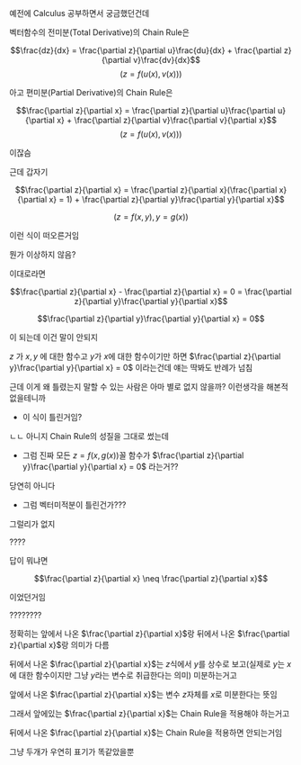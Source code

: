 예전에 Calculus 공부하면서 궁금했던건데

벡터함수의 전미분(Total Derivative)의 Chain Rule은

$$\frac{dz}{dx} = \frac{\partial z}{\partial u}\frac{du}{dx} + \frac{\partial z}{\partial v}\frac{dv}{dx}$$
$$(z = f(u(x), v(x)))$$

아고 편미분(Partial Derivative)의 Chain Rule은

$$\frac{\partial z}{\partial x} = \frac{\partial z}{\partial u}\frac{\partial u}{\partial x} + \frac{\partial z}{\partial v}\frac{\partial v}{\partial x}$$
$$(z = f(u(x), v(x)))$$

이잖슴

근데 갑자기

$$\frac{\partial z}{\partial x} = \frac{\partial z}{\partial x}(\frac{\partial x}{\partial x} = 1) + \frac{\partial z}{\partial y}\frac{\partial y}{\partial  x}$$

$$(z = f(x, y), y = g(x))$$

이런 식이 떠오른거임

뭔가 이상하지 않음?

이대로라면

$$\frac{\partial z}{\partial x} - \frac{\partial z}{\partial x} = 0 = \frac{\partial z}{\partial y}\frac{\partial y}{\partial x}$$

$$\frac{\partial z}{\partial y}\frac{\partial y}{\partial x} = 0$$

이 되는데 이건 말이 안되지

$z$ 가 $x, y$ 에 대한 함수고 $y$가 $x$에 대한 함수이기만 하면 $\frac{\partial z}{\partial y}\frac{\partial y}{\partial x} = 0$ 이라는건데 얘는 딱봐도 반례가 넘침

근데 이게 왜 틀렸는지 말할 수 있는 사람은 아마 별로 없지 않을까? 이런생각을 해본적 없을테니까

- 이 식이 틀린거임?

ㄴㄴ 아니지 Chain Rule의 성질을 그대로 썼는데

- 그럼 진짜 모든 $z = f(x, g(x))$꼴 함수가 $\frac{\partial z}{\partial y}\frac{\partial y}{\partial x} = 0$ 라는거??

당연히 아니다

- 그럼 벡터미적분이 틀린건가???

그럴리가 없지

????

답이 뭐냐면

$$\frac{\partial z}{\partial x} \neq \frac{\partial z}{\partial x}$$

이었던거임

????????

정확히는 앞에서 나온 $\frac{\partial z}{\partial x}$랑 뒤에서 나온 $\frac{\partial z}{\partial x}$랑 의미가 다름

뒤에서 나온 $\frac{\partial z}{\partial x}$는 $z$식에서 $y$를 상수로 보고(실제로 $y$는 $x$에 대한 함수이지만 그냥 $y$라는 변수로 취급한다는 의미) 미분하는거고

앞에서 나온 $\frac{\partial z}{\partial x}$는 변수 $z$자체를 $x$로 미분한다는 뜻임

그래서 앞에있는 $\frac{\partial z}{\partial x}$는 Chain Rule을 적용해야 하는거고

뒤에서 나온 $\frac{\partial z}{\partial x}$는 Chain Rule을 적용하면 안되는거임

그냥 두개가 우연히 표기가 똑같았을뿐